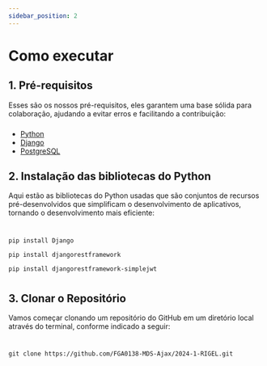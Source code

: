 ```yaml
---
sidebar_position: 2
---
```


# Como executar

## 1. Pré-requisitos

<div className="justify-text"> Esses são os nossos pré-requisitos, eles garantem uma base sólida para colaboração, ajudando a evitar erros e facilitando a contribuição:</div>

###

- [Python](https://www.python.org/downloads/)
- [Django](https://www.djangoproject.com)
- [PostgreSQL](https://www.postgresql.org/download/)

## 2. Instalação das bibliotecas do Python
<div className="justify-text"> Aqui estão as bibliotecas do Python usadas que são conjuntos de recursos pré-desenvolvidos que simplificam o desenvolvimento de aplicativos, tornando o desenvolvimento mais eficiente: </div>

#
```
pip install Django
```
```
pip install djangorestframework
```
```
pip install djangorestframework-simplejwt 
```
#
## 3. Clonar o Repositório

<div className="justify-text"> Vamos começar clonando um repositório do GitHub em um diretório local através do terminal, conforme indicado a seguir: </div>

#
```
git clone https://github.com/FGA0138-MDS-Ajax/2024-1-RIGEL.git
```
